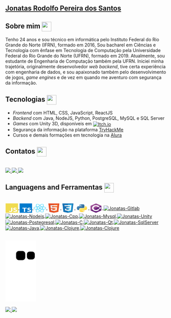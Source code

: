 ## <a href="https://www.linkedin.com/in/jonatas-rodolfo-santos/"> Jonatas Rodolfo Pereira dos Santos </a>
 
## Sobre mim <img align="center" height="30" width="30" src="https://user-images.githubusercontent.com/40967087/153697119-b5971800-f0ff-4761-bdb6-1e31436199b0.png" target="_blank"/>

Tenho 24 anos e sou técnico em informática pelo Instituto Federal do Rio Grande do Norte (IFRN), formado em 2016, Sou bacharel em Ciências e Tecnologia com ênfase em Tecnologia de Computação pela Universidade Federal do Rio Grande do Norte (UFRN), formado em 2019. Atualmente, sou estudante de Engenharia de Computação também pela UFRN. 
Iniciei minha trajetória, originalmente desenvolvedor <i>web backend</i>, tive certa experiência com engenharia de dados, e sou apaixonado também pelo desenvolvimento de jogos, <i>game engines</i> e de vez em quando me aventuro com segurança da informação.

## Tecnologias <img align="center" height="30" width="30" src="https://user-images.githubusercontent.com/40967087/153697292-cbd65158-6e30-4bf0-a42e-2ce35aa6002e.png" target="_blank"/>
- <i>Frontend</i> com HTML, CSS, JavaScript, ReactJS
- <i>Backend</i> com Java, NodeJS, Python, PostgreSQL, MySQL e SQL Server
- <i>Games</i> com Unity 3D, disponíveis em <a href="https://rodolfostark.itch.io/"><img align="center" alt="Itch.io" src="https://img.shields.io/badge/Itch-%23FF0B34.svg?style=flat&logo=Itch.io&logoColor=white"/></a>
- Segurança da informação na plataforma <a href="https://tryhackme.com/p/rodolfostark">TryHackMe</a>
- Cursos e demais formações em tecnologia na <a href="https://cursos.alura.com.br/user/rodolfojonatas">Alura</a>

## Contatos <img align="center" height="30" width="30" src="https://user-images.githubusercontent.com/40967087/153697414-c8c405a7-de48-4a3d-8262-bc4cb89055ee.png" target="_blank"/>
<div style="display: inline_block"><br>
 <a href="https://www.linkedin.com/in/jonatas-rodolfo-santos/">
  <img src="https://img.shields.io/badge/LinkedIn-0077B5?style=for-the-badge&logo=linkedin&logoColor=white" target="_blank">
 </a>
 <a href="https://medium.com/@jonatas.santos.700">
  <img src="https://img.shields.io/badge/Medium-12100E?style=for-the-badge&logo=medium&logoColor=white" target="_blank">
 </a>
 <a href="mailto:rodolfojonatas@live.com">
  <img src="https://img.shields.io/badge/Microsoft_Outlook-0078D4?style=for-the-badge&logo=microsoft-outlook&logoColor=white" target="_blank">
 </a>
</div>

## Languagens and Ferramentas <img align="center" height="30" width="30" src="https://user-images.githubusercontent.com/40967087/153697492-4b6e2564-b2e4-48ec-92e6-54e3fce1d628.png" target="_blank"/>

<div style="display: inline_block"><br>
  <a href="https://github.com/rodolfostark">
  <img align="center" alt="Jonatas-Js" height="30" width="40" src="https://raw.githubusercontent.com/devicons/devicon/master/icons/javascript/javascript-plain.svg" target="_blank">
  <img align="center" alt="Jonatas-Ts" height="30" width="40" src="https://raw.githubusercontent.com/devicons/devicon/master/icons/typescript/typescript-plain.svg" target="_blank">
  <img align="center" alt="Jonatas-React" height="30" width="40" src="https://raw.githubusercontent.com/devicons/devicon/master/icons/react/react-original.svg" target="_blank">
  <img align="center" alt="Jonatas-HTML" height="30" width="40" src="https://raw.githubusercontent.com/devicons/devicon/master/icons/html5/html5-original.svg" target="_blank">
  <img align="center" alt="Jonatas-CSS" height="30" width="40" src="https://raw.githubusercontent.com/devicons/devicon/master/icons/css3/css3-original.svg" target="_blank">
  <img align="center" alt="Jonatas-Python" height="30" width="40" src="https://raw.githubusercontent.com/devicons/devicon/master/icons/python/python-original.svg" target="_blank">
  <img align="center" alt="Jonatas-Csharp" height="30" width="40" src="https://raw.githubusercontent.com/devicons/devicon/master/icons/csharp/csharp-original.svg" target="_blank">
  <img align="center" alt="Jonatas-Gitlab" height="30" width="40" src="https://cdn.jsdelivr.net/gh/devicons/devicon/icons/gitlab/gitlab-plain.svg" target="_blank">
  <img align="center" alt="Jonatas-Nodejs" height="30" width="40" src="https://cdn.jsdelivr.net/gh/devicons/devicon/icons/nodejs/nodejs-original.svg" target="_blank">
  <img align="center" alt="Jonatas-Cpp" height="30" width="40" src="https://cdn.jsdelivr.net/gh/devicons/devicon/icons/cplusplus/cplusplus-original.svg" target="_blank">
  <img align="center" alt="Jonatas-Mysql" height="30" width="40" src="https://cdn.jsdelivr.net/gh/devicons/devicon/icons/mysql/mysql-original.svg" target="_blank">
  <img align="center" alt="Jonatas-Unity" height="30" width="40" src="https://cdn.jsdelivr.net/gh/devicons/devicon/icons/unity/unity-original.svg" target="_blank">
  <img align="center" alt="Jonatas-Postegresql" height="30" width="40" src="https://cdn.jsdelivr.net/gh/devicons/devicon/icons/postgresql/postgresql-original.svg" target="_blank">
 <img align="center" alt="Jonatas-C" height="30" width="40" src="https://cdn.jsdelivr.net/gh/devicons/devicon/icons/c/c-original.svg" target="_blank">
 <img align="center" alt="Jonatas-Qt" height="30" width="40" src="https://cdn.jsdelivr.net/gh/devicons/devicon/icons/qt/qt-original.svg" target="_blank">
 <img align="center" alt="Jonatas-SqlServer" height="30" width="40" src="https://cdn.jsdelivr.net/gh/devicons/devicon/icons/microsoftsqlserver/microsoftsqlserver-plain.svg" target="_blank">
 <img align="center" alt="Jonatas-Java" height="30" width="40" src="https://cdn.jsdelivr.net/gh/devicons/devicon/icons/java/java-original.svg" target="_blank">
 <img align="center" alt="Jonatas-Clojure" height="30" width="40" src="https://cdn.jsdelivr.net/gh/devicons/devicon/icons/clojure/clojure-original.svg" target="_blank">
 <img align="center" alt="Jonatas-Clojure" height="30" width="40" src="https://cdn.jsdelivr.net/gh/devicons/devicon/icons/jupyter/jupyter-original-wordmark.svg" target="_blank">
</div>

##
<div>
  <a href="https://github.com/rodolfostark">
   
  ![Snake animation](https://github.com/rodolfostark/rodolfostark/blob/output/github-contribution-grid-snake.svg) 
   
  <img height="180em" src="https://github-readme-stats.vercel.app/api?username=rodolfostark&show_icons=true&theme=gotham&include_all_commits=true&count_private=true"/>
  <img height="180em" src="https://github-readme-stats.vercel.app/api/top-langs/?username=rodolfostark&layout=compact&langs_count=7&theme=gotham"/>
</div> 
